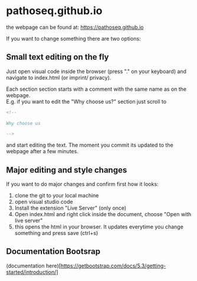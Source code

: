 # pathoseq.github.io

the webpage can be found at: https://pathoseq.github.io

If you want to change something there are two options:

## Small text editing on the fly
Just open visual code inside the browser (press "." on your keyboard) and navigate to index.html (or imprint/ privacy).

Each section section starts with a comment with the same name as on the webpage.  
E.g. if you want to edit the "Why choose us?" section just scroll to 

```html
<!-- 
    
Why choose us

-->
```

and start editing the text. The moment you commit its updated to the webpage after a few minutes.

## Major editing and style changes

If you want to do major changes and confirm first how it looks:

1) clone the git to your local machine
2) open visual studio code
3) Install the extension "Live Server" (only once)
4) Open index.html and right click inside the document, choose "Open with live server"
5) this opens the html in your browser. It updates everytime you change something and press save (ctrl+s)


## Documentation Bootsrap

(documentation here)[https://getbootstrap.com/docs/5.3/getting-started/introduction/]